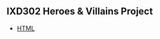 <h2>IXD302 Heroes & Villains Project</h2>

+ [HTML](http://sarahjaneowens.github.io/302-heroes-villains/heroes_villians.html)